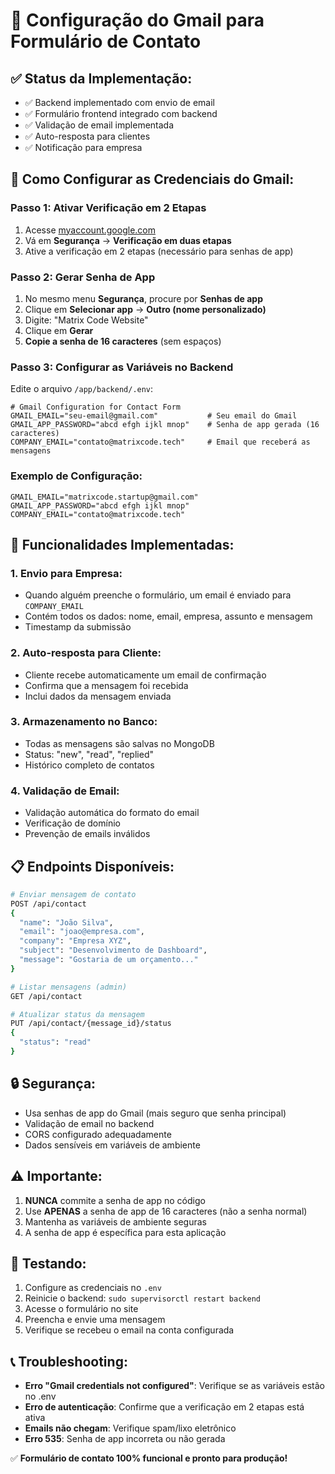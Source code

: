 # 📧 Configuração do Gmail para Formulário de Contato

## ✅ **Status da Implementação:**
- ✅ Backend implementado com envio de email
- ✅ Formulário frontend integrado com backend
- ✅ Validação de email implementada
- ✅ Auto-resposta para clientes
- ✅ Notificação para empresa

## 🔧 **Como Configurar as Credenciais do Gmail:**

### **Passo 1: Ativar Verificação em 2 Etapas**
1. Acesse [myaccount.google.com](https://myaccount.google.com)
2. Vá em **Segurança** → **Verificação em duas etapas**
3. Ative a verificação em 2 etapas (necessário para senhas de app)

### **Passo 2: Gerar Senha de App**
1. No mesmo menu **Segurança**, procure por **Senhas de app**
2. Clique em **Selecionar app** → **Outro (nome personalizado)**
3. Digite: "Matrix Code Website"
4. Clique em **Gerar**
5. **Copie a senha de 16 caracteres** (sem espaços)

### **Passo 3: Configurar as Variáveis no Backend**
Edite o arquivo `/app/backend/.env`:

```env
# Gmail Configuration for Contact Form
GMAIL_EMAIL="seu-email@gmail.com"           # Seu email do Gmail
GMAIL_APP_PASSWORD="abcd efgh ijkl mnop"    # Senha de app gerada (16 caracteres)
COMPANY_EMAIL="contato@matrixcode.tech"     # Email que receberá as mensagens
```

### **Exemplo de Configuração:**
```env
GMAIL_EMAIL="matrixcode.startup@gmail.com"
GMAIL_APP_PASSWORD="abcd efgh ijkl mnop"
COMPANY_EMAIL="contato@matrixcode.tech"
```

## 🚀 **Funcionalidades Implementadas:**

### **1. Envio para Empresa:**
- Quando alguém preenche o formulário, um email é enviado para `COMPANY_EMAIL`
- Contém todos os dados: nome, email, empresa, assunto e mensagem
- Timestamp da submissão

### **2. Auto-resposta para Cliente:**
- Cliente recebe automaticamente um email de confirmação
- Confirma que a mensagem foi recebida
- Inclui dados da mensagem enviada

### **3. Armazenamento no Banco:**
- Todas as mensagens são salvas no MongoDB
- Status: "new", "read", "replied"
- Histórico completo de contatos

### **4. Validação de Email:**
- Validação automática do formato do email
- Verificação de domínio
- Prevenção de emails inválidos

## 📋 **Endpoints Disponíveis:**

```bash
# Enviar mensagem de contato
POST /api/contact
{
  "name": "João Silva",
  "email": "joao@empresa.com",
  "company": "Empresa XYZ",
  "subject": "Desenvolvimento de Dashboard",
  "message": "Gostaria de um orçamento..."
}

# Listar mensagens (admin)
GET /api/contact

# Atualizar status da mensagem
PUT /api/contact/{message_id}/status
{
  "status": "read"
}
```

## 🔒 **Segurança:**
- Usa senhas de app do Gmail (mais seguro que senha principal)
- Validação de email no backend
- CORS configurado adequadamente
- Dados sensíveis em variáveis de ambiente

## ⚠️ **Importante:**
1. **NUNCA** commite a senha de app no código
2. Use **APENAS** a senha de app de 16 caracteres (não a senha normal)
3. Mantenha as variáveis de ambiente seguras
4. A senha de app é específica para esta aplicação

## 🧪 **Testando:**
1. Configure as credenciais no `.env`
2. Reinicie o backend: `sudo supervisorctl restart backend`
3. Acesse o formulário no site
4. Preencha e envie uma mensagem
5. Verifique se recebeu o email na conta configurada

## 📞 **Troubleshooting:**
- **Erro "Gmail credentials not configured"**: Verifique se as variáveis estão no .env
- **Erro de autenticação**: Confirme que a verificação em 2 etapas está ativa
- **Emails não chegam**: Verifique spam/lixo eletrônico
- **Erro 535**: Senha de app incorreta ou não gerada

✅ **Formulário de contato 100% funcional e pronto para produção!**